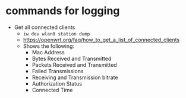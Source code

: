 # commands for logging

- Get all connected clients
  - `iw dev wlan0 station dump`
  - https://openwrt.org/faq/how_to_get_a_list_of_connected_clients
  - Shows the following:
    - Mac Address
    - Bytes Received and Transmitted
    - Packets Received and Transmitted
    - Failed Transmissions
    - Receiving and Transmission bitrate
    - Authorization Status
    - Connected Time